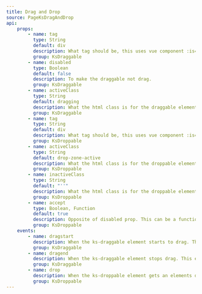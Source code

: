 ```yaml
---
title: Drag and Drop
source: PageKsDragAndDrop
api:
    props: 
        - name: tag
          type: String
          default: div
          description: What tag should be, this uses vue component :is="tag"
          group: KsDraggable
        - name: disabled
          type: Boolean
          default: false
          description: To make the draggable not drag.
          group: KsDraggable
        - name: activeClass
          type: String
          default: dragging
          description: What the html class is for the draggable element
          group: KsDraggable
        - name: tag
          type: String
          default: div
          description: What tag should be, this uses vue component :is="tag"
          group: KsDroppable
        - name: activeClass
          type: String
          default: drop-zone-active
          description: What the html class is for the droppable element
          group: KsDroppable
        - name: inactiveClass
          type: String
          default: "''"
          description: What the html class is for the droppable element when there isn't a draggable element hovering over
          group: KsDroppable
        - name: accept
          type: Boolean, Function
          default: true
          description: Opposite of disabled prop. This can be a function that allows the parent component to have more control over the droppable area should allow draggable elements
          group: KsDroppable
    events: 
        - name: dragstart
          description: When the ks-draggable element starts to drag. This event emits the mouse event.
          group: KsDraggable
        - name: dragend
          description: When the ks-draggable element stops drag. This event emits the mouse event.
          group: KsDraggable
        - name: drop
          description: When the ks-droppable element gets an elements dropped on it. This event emits the mouse event.
          group: KsDroppable
---
```

